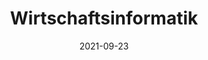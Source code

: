 ---
date: 2021-09-23
title: Wirtschaftsinformatik
redirect: '/wirtschaft/wirtschaftsinformatik'
tags: [Fächer]
thumbnail: 
    src: wirtschaft/titelbild_wrinfo.png
    alt: Stockphoto mit verschiedenen Wirtschaftssymbolen
---